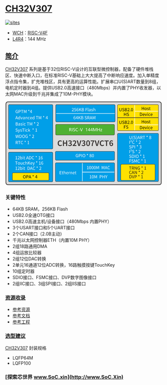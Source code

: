 ﻿# [CH32V307](https://github.com/SoCXin/CH32V307)

[![sites](http://182.61.61.133/link/resources/SoC.png)](https://docs.soc.xin/CH32V307)

* [WCH](http://www.wch.cn/)：[RISC-V4F](https://github.com/SoCXin/RISC-V)
* [L4R4](https://github.com/SoCXin/Level)：144 MHz

## [简介](https://github.com/SoCXin/CH32V307/wiki)

[CH32V307](https://github.com/SoCXin/CH32V307) 系列是基于32位RISC-V设计的互联型微控制器，配备了硬件堆栈区、快速中断入口，在标准RISC-V基础上大大提高了中断响应速度。加入单精度浮点指令集，扩充堆栈区，具有更高的运算性能。扩展串口U(S)ART数量到8组，电机定时器到4组。提供USB2.0高速接口（480Mbps）并内置了PHY收发器，以太网MAC升级到千兆并集成了10M-PHY模块。

[![sites](docs/CH32V307.png)](http://www.wch.cn/products/CH32V307.html)

### 关键特性

* 64KB SRAM，256KB Flash
* USB2.0全速OTG接口
* USB2.0高速主机/设备接口（480Mbps 内置PHY）
* 3个USART接口和5个UART接口
* 2个CAN接口（2.0B主动）
* 千兆以太网控制器ETH（内置10M PHY）
* 2组18路通用DMA
* 4组运放比较器
* 2组12位DAC转换
* 2单元16通道12位ADC转换，16路触摸按键TouchKey
* 10组定时器
* SDIO接口、FSMC接口、DVP数字图像接口
* 2组IIC接口、3组SPI接口、2组IIS接口


### [资源收录](https://github.com/SoCXin)

* [参考资源](src/)
* [参考文档](docs/)
* [参考工程](project/)

### [选型建议](https://github.com/SoCXin)

[CH32V307](https://github.com/SoCXin/CH32V307) 封装规格

* LQFP64M
* LQFP100


### [探索芯世界 www.SoC.xin](http://www.SoC.Xin)
